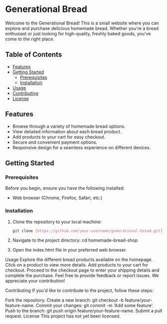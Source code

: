 # Generational Bread

Welcome to the Generational Bread! This is a small website where you can explore and purchase delicious homemade bread. Whether you're a bread enthusiast or just looking for high-quality, freshly baked goods, you've come to the right place.

## Table of Contents

- [Features](#features)
- [Getting Started](#getting-started)
  - [Prerequisites](#prerequisites)
  - [Installation](#installation)
- [Usage](#usage)
- [Contributing](#contributing)
- [License](#license)

## Features

- Browse through a variety of homemade bread options.
- View detailed information about each bread product.
- Add products to your cart for easy checkout.
- Secure and convenient payment options.
- Responsive design for a seamless experience on different devices.

## Getting Started

### Prerequisites

Before you begin, ensure you have the following installed:

- Web browser (Chrome, Firefox, Safari, etc.)

### Installation

1. Clone the repository to your local machine:

   ```bash
   git clone [https://github.com/your-username/generational-bread.git]

2. Navigate to the project directory:
cd homemade-bread-shop
3. Open the index.html file in your preferred web browser.

Usage
Explore the different bread products available on the homepage.
Click on a product to view more details.
Add products to your cart for checkout.
Proceed to the checkout page to enter your shipping details and complete the purchase.
Feel free to provide feedback or report issues. We appreciate your contribution!

Contributing
If you'd like to contribute to the project, follow these steps:

Fork the repository.
Create a new branch: git checkout -b feature/your-feature-name.
Commit your changes: git commit -m 'Add some feature'.
Push to the branch: git push origin feature/your-feature-name.
Submit a pull request.
License
This project has not yet been licensed.
